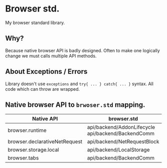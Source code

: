 # Browser std.
My browser standard library.

## Why?
Because native browser API is badly designed. Often to make one logically change we must calls multiple API methods. 

## About Exceptions / Errors
Library doesn't use `exceptions` and `try{ ... } catch{ ... }` syntax. All code which can throw are wrapped.

## Native browser API to `brwoser.std` mapping.
| Native API | browser.std |
|-|-|
|browser.runtime|api/backend/AddonLifecycle <br> api/backend/BackendComm|
|browser.declarativeNetRequest|api/backend/NetRequestBlock|
|browser.storage.local|api/backend/LocalStorage|
|browser.tabs|api/backend/BackendComm|
